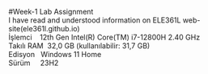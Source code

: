 #Week-1 Lab Assignment  
I have read and understood information on ELE361L web-site(ele361l.github.io)  
İşlemci&nbsp;&nbsp;&nbsp; 12th Gen Intel(R) Core(TM) i7-12800H 2.40 GHz  
Takılı RAM&nbsp;	32,0 GB (kullanılabilir: 31,7 GB)  
Edisyon&nbsp;&nbsp;	    Windows 11 Home   
Sürüm  &nbsp;&nbsp;&nbsp;     23H2   

